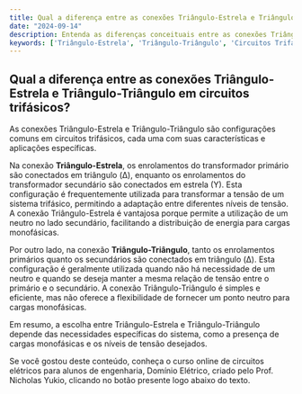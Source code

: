 ```yaml
---
title: Qual a diferença entre as conexões Triângulo-Estrela e Triângulo-Triângulo em circuitos trifásicos?
date: "2024-09-14"
description: Entenda as diferenças conceituais entre as conexões Triângulo-Estrela e Triângulo-Triângulo em circuitos trifásicos.
keywords: ['Triângulo-Estrela', 'Triângulo-Triângulo', 'Circuitos Trifásicos', 'Tensão', 'Conceito']
---
```


## Qual a diferença entre as conexões Triângulo-Estrela e Triângulo-Triângulo em circuitos trifásicos?

As conexões Triângulo-Estrela e Triângulo-Triângulo são configurações comuns em circuitos trifásicos, cada uma com suas características e aplicações específicas.

Na conexão **Triângulo-Estrela**, os enrolamentos do transformador primário são conectados em triângulo (Δ), enquanto os enrolamentos do transformador secundário são conectados em estrela (Y). Esta configuração é frequentemente utilizada para transformar a tensão de um sistema trifásico, permitindo a adaptação entre diferentes níveis de tensão. A conexão Triângulo-Estrela é vantajosa porque permite a utilização de um neutro no lado secundário, facilitando a distribuição de energia para cargas monofásicas.

Por outro lado, na conexão **Triângulo-Triângulo**, tanto os enrolamentos primários quanto os secundários são conectados em triângulo (Δ). Esta configuração é geralmente utilizada quando não há necessidade de um neutro e quando se deseja manter a mesma relação de tensão entre o primário e o secundário. A conexão Triângulo-Triângulo é simples e eficiente, mas não oferece a flexibilidade de fornecer um ponto neutro para cargas monofásicas.

Em resumo, a escolha entre Triângulo-Estrela e Triângulo-Triângulo depende das necessidades específicas do sistema, como a presença de cargas monofásicas e os níveis de tensão desejados.

Se você gostou deste conteúdo, conheça o curso online de circuitos elétricos para alunos de engenharia, Domínio Elétrico, criado pelo Prof. Nicholas Yukio, clicando no botão presente logo abaixo do texto.